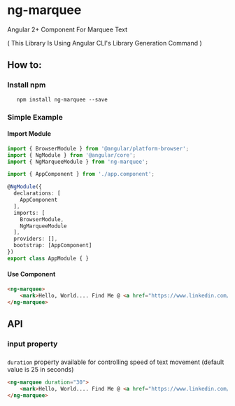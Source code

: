 # ng-marquee
Angular 2+ Component For Marquee Text


( This Library Is Using Angular CLI's Library Generation Command )

## How to:

### Install npm 
```
   npm install ng-marquee --save
```

### Simple Example

#### Import Module

```ts
import { BrowserModule } from '@angular/platform-browser';
import { NgModule } from '@angular/core';
import { NgMarqueeModule } from 'ng-marquee';

import { AppComponent } from './app.component';

@NgModule({
  declarations: [
    AppComponent
  ],
  imports: [
    BrowserModule,
    NgMarqueeModule
  ],
  providers: [],
  bootstrap: [AppComponent]
})
export class AppModule { }

```

#### Use Component
```html
<ng-marquee>
    <mark>Hello, World.... Find Me @ <a href="https://www.linkedin.com/in/shivarajnaidu/" target="__blank"> https://www.linkedin.com/in/shivarajnaidu/ (Yuvaraj)</a></mark>
</ng-marquee>
```

## API

### input property

###
`duration` property available for controlling speed of text movement
(default value is 25 in seconds)

```html
<ng-marquee duration="30">
    <mark>Hello, World.... Find Me @ <a href="https://www.linkedin.com/in/shivarajnaidu/" target="__blank"> https://www.linkedin.com/in/shivarajnaidu/ (Yuvaraj)</a></mark>
</ng-marquee>
```